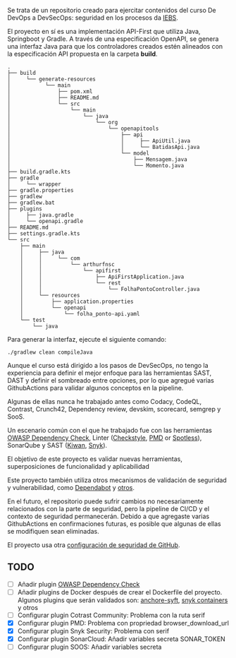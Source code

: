 Se trata de un repositorio creado para ejercitar contenidos del curso De 
DevOps a DevSecOps: seguridad en los procesos da [IEBS](https://www.iebschool.com/).

El proyecto en sí es una implementación API-First que utiliza Java, 
Springboot y Gradle. A través de una especificación OpenAPI, se genera una interfaz 
Java para que los controladores creados estén alineados con la especificación API 
propuesta en la carpeta **build**.

```
.
├── build
│     └── generate-resources
│           └── main
│               ├── pom.xml
│               ├── README.md
│               └── src
│                   └── main
│                       └── java
│                           └── org
│                               └── openapitools
│                                   ├── api
│                                   │     ├── ApiUtil.java
│                                   │     └── BatidasApi.java
│                                   └── model
│                                       ├── Mensagem.java
│                                       └── Momento.java
├── build.gradle.kts
├── gradle
│     └── wrapper
├── gradle.properties
├── gradlew
├── gradlew.bat
├── plugins
│     ├── java.gradle
│     └── openapi.gradle
├── README.md
├── settings.gradle.kts
└── src
    ├── main
    │     ├── java
    │     │     └── com
    │     │         └── arthurfnsc
    │     │             └── apifirst
    │     │                 ├── ApiFirstApplication.java
    │     │                 └── rest
    │     │                     └── FolhaPontoController.java
    │     └── resources
    │         ├── application.properties
    │         └── openapi
    │             └── folha_ponto-api.yaml
    └── test
        └── java
```

Para generar la interfaz, ejecute el siguiente comando:

```
./gradlew clean compileJava
```

Aunque el curso está dirigido a los pasos de DevSecOps, no tengo la experiencia para 
definir el mejor enfoque para las herramientas SAST, DAST y definir el sombreado entre 
opciones, por lo que agregué varias GithubActions para validar algunos conceptos en la 
pipeline.

Algunas de ellas nunca he trabajado antes como Codacy, CodeQL, Contrast, Crunch42, 
Dependency review, devskim, scorecard, semgrep y SooS.

Un escenario común con el que he trabajado fue con las herramientas [OWASP Dependency Check](https://jeremylong.github.io/DependencyCheck/dependency-check-gradle/index.html), 
Linter ([Checkstyle](https://checkstyle.org/), [PMD](https://docs.pmd-code.org/latest/) or 
[Spotless](https://github.com/diffplug/spotless)), SonarQube y SAST ([Kiwan](https://www.kiuwan.com/), 
[Snyk](https://snyk.io/)).

El objetivo de este proyecto es validar nuevas herramientas, superposiciones de 
funcionalidad y aplicabilidad

Este proyecto también utiliza otros mecanismos de validación de seguridad y 
vulnerabilidad, como [Dependabot](https://docs.github.com/en/code-security/getting-started/dependabot-quickstart-guide) 
y [otros](https://github.com/arthurmfnsc/api-first/security).

En el futuro, el repositorio puede sufrir cambios no necesariamente relacionados con la 
parte de seguridad, pero la pipeline de CI/CD y el contexto de seguridad permanecerán. 
Debido a que agregaste varias GithubActions en confirmaciones futuras, es posible que 
algunas de ellas se modifiquen sean eliminadas.

El proyecto usa otra [configuración de seguridad de GitHub](https://github.com/arthurmfnsc/api-first/security).

## TODO

- [ ] Añadir plugin [OWASP Dependency Check](https://jeremylong.github.io/DependencyCheck/dependency-check-gradle/index.html)
- [ ] Añadir plugins de Docker después de crear el Dockerfile del proyecto.
  Algunos plugins que serán validados son: [anchore-syft](https://github.com/anchore/syft),
  [snyk containers](https://snyk.io/pt-BR/product/container-vulnerability-management/) y otros
- [ ] Configurar plugin Cotrast Community: Problema con la ruta serif
- [x] Configurar plugin PMD: Problema con propriedad browser_download_url
- [x] Configurar plugin Snyk Security: Problema con serif
- [x] Configurar plugin SonarCloud: Añadir variables secreta SONAR_TOKEN
- [ ] Configurar plugin SOOS: Añadir variables secreta
